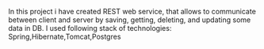 In this project i have created REST web service, that allows to communicate between client and server by saving, getting, deleting, and updating some data in DB.
I used following stack of technologies: Spring,Hibernate,Tomcat,Postgres